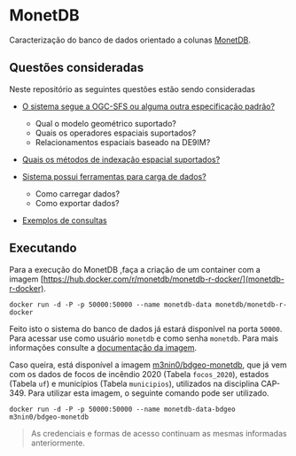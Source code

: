 # MonetDB

Caracterização do banco de dados orientado a colunas [MonetDB](https://www.monetdb.org/).

## Questões consideradas

Neste repositório as seguintes questões estão sendo consideradas

- [O sistema segue a OGC-SFS ou alguma outra especificação padrão?](GEOMETRY.md)
    - Qual o modelo geométrico suportado?
    - Quais os operadores espaciais suportados?
    - Relacionamentos espaciais baseado na DE9IM?

- [Quais os métodos de indexação espacial suportados?](SPATIAL_INDEX.md)

- [Sistema possui ferramentas para carga de dados?](TOOLS.md)
    - Como carregar dados?
    - Como exportar dados?

- [Exemplos de consultas](EXAMPLES.md)

## Executando

Para a execução do MonetDB ,faça a criação de um container com a imagem [https://hub.docker.com/r/monetdb/monetdb-r-docker/](monetdb-r-docker).

```shell
docker run -d -P -p 50000:50000 --name monetdb-data monetdb/monetdb-r-docker
```

Feito isto o sistema do banco de dados já estará disponível na porta `50000`. Para acessar use como usuário `monetdb` e como senha `monetdb`. Para mais informações consulte a [documentação da imagem](https://hub.docker.com/r/monetdb/monetdb-r-docker/).

Caso queira, está disponível a imagem [m3nin0/bdgeo-monetdb](https://hub.docker.com/r/m3nin0/bdgeo-monetdb), que já vem com os dados de focos de incêndio 2020 (Tabela `focos_2020`), estados (Tabela `uf`) e municípios (Tabela `municipios`), utilizados na disciplina CAP-349. Para utilizar esta imagem, o seguinte comando pode ser utilizado.

```shell
docker run -d -P -p 50000:50000 --name monetdb-data-bdgeo m3nin0/bdgeo-monetdb
```

> As credenciais e formas de acesso continuam as mesmas informadas anteriormente.
